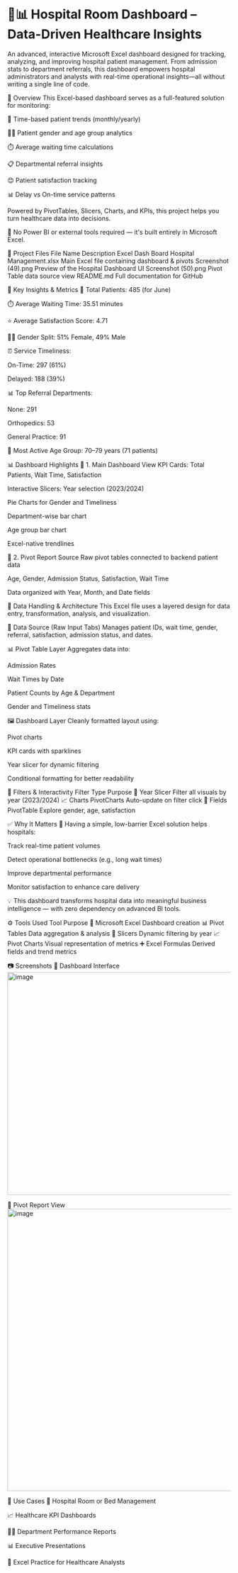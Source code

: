 # 🏥📊 Hospital Room Dashboard – Data-Driven Healthcare Insights

An advanced, interactive Microsoft Excel dashboard designed for tracking, analyzing, and improving hospital patient management. From admission stats to department referrals, this dashboard empowers hospital administrators and analysts with real-time operational insights—all without writing a single line of code.

🚀 Overview
This Excel-based dashboard serves as a full-featured solution for monitoring:

📆 Time-based patient trends (monthly/yearly)

🧑‍⚕️ Patient gender and age group analytics

⏱️ Average waiting time calculations

📋 Departmental referral insights

😊 Patient satisfaction tracking

📊 Delay vs On-time service patterns

Powered by PivotTables, Slicers, Charts, and KPIs, this project helps you turn healthcare data into decisions.

📌 No Power BI or external tools required — it's built entirely in Microsoft Excel.

📁 Project Files
File Name	Description
Excel Dash Board Hospital Management.xlsx	Main Excel file containing dashboard & pivots
Screenshot (49).png	Preview of the Hospital Dashboard UI
Screenshot (50).png	Pivot Table data source view
README.md	Full documentation for GitHub

🧠 Key Insights & Metrics
👥 Total Patients: 485 (for June)

⏱️ Average Waiting Time: 35.51 minutes

⭐ Average Satisfaction Score: 4.71

🧑‍⚕️ Gender Split: 51% Female, 49% Male

⏰ Service Timeliness:

On-Time: 297 (61%)

Delayed: 188 (39%)

📊 Top Referral Departments:

None: 291

Orthopedics: 53

General Practice: 91

📅 Most Active Age Group: 70–79 years (71 patients)

📊 Dashboard Highlights
🔹 1. Main Dashboard View
KPI Cards: Total Patients, Wait Time, Satisfaction

Interactive Slicers: Year selection (2023/2024)

Pie Charts for Gender and Timeliness

Department-wise bar chart

Age group bar chart

Excel-native trendlines


🔹 2. Pivot Report Source
Raw pivot tables connected to backend patient data

Age, Gender, Admission Status, Satisfaction, Wait Time

Data organized with Year, Month, and Date fields


🔄 Data Handling & Architecture
This Excel file uses a layered design for data entry, transformation, analysis, and visualization.

🧮 Data Source (Raw Input Tabs)
Manages patient IDs, wait time, gender, referral, satisfaction, admission status, and dates.

📊 Pivot Table Layer
Aggregates data into:

Admission Rates

Wait Times by Date

Patient Counts by Age & Department

Gender and Timeliness stats

🖼️ Dashboard Layer
Cleanly formatted layout using:

Pivot charts

KPI cards with sparklines

Year slicer for dynamic filtering

Conditional formatting for better readability

🧩 Filters & Interactivity
Filter	Type	Purpose
📅 Year	Slicer	Filter all visuals by year (2023/2024)
📈 Charts	PivotCharts	Auto-update on filter click
🧾 Fields	PivotTable	Explore gender, age, satisfaction

✅ Why It Matters
📍 Having a simple, low-barrier Excel solution helps hospitals:

Track real-time patient volumes

Detect operational bottlenecks (e.g., long wait times)

Improve departmental performance

Monitor satisfaction to enhance care delivery

💡 This dashboard transforms hospital data into meaningful business intelligence — with zero dependency on advanced BI tools.

⚙️ Tools Used
Tool	Purpose
📘 Microsoft Excel	Dashboard creation
📊 Pivot Tables	Data aggregation & analysis
🔄 Slicers	Dynamic filtering by year
📈 Pivot Charts	Visual representation of metrics
➕ Excel Formulas	Derived fields and trend metrics

📷 Screenshots
📌 Dashboard Interface
<img width="1058" height="503" alt="image" src="https://github.com/user-attachments/assets/03955722-2e9c-4e24-a538-040f54c098b7" />



📌 Pivot Report View
<img width="1431" height="637" alt="image" src="https://github.com/user-attachments/assets/1652a025-4974-4b5d-abdf-dded21bc7c46" />


💼 Use Cases
🏥 Hospital Room or Bed Management

📈 Healthcare KPI Dashboards

🧑‍⚕️ Department Performance Reports

📊 Executive Presentations

🧠 Excel Practice for Healthcare Analysts

